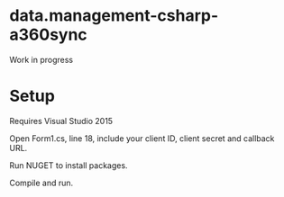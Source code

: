 # data.management-csharp-a360sync

Work in progress

# Setup

Requires Visual Studio 2015

Open Form1.cs, line 18, include your client ID, client secret and callback URL.

Run NUGET to install packages.

Compile and run.
